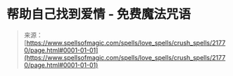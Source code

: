<!--yml

category: 未分类

date: 2024-06-12 19:05:34

-->

# 帮助自己找到爱情 - 免费魔法咒语

> 来源：[https://www.spellsofmagic.com/spells/love_spells/crush_spells/21770/page.html#0001-01-01](https://www.spellsofmagic.com/spells/love_spells/crush_spells/21770/page.html#0001-01-01)
